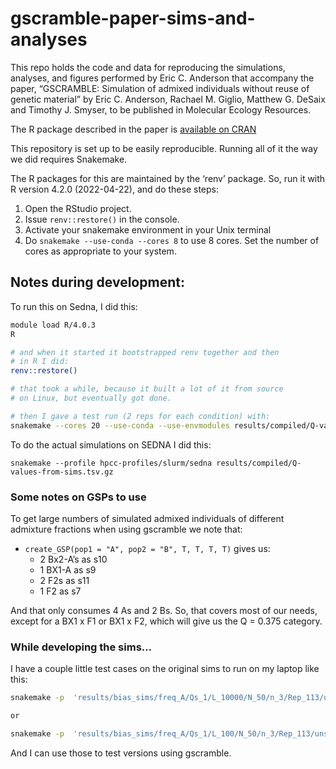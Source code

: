 gscramble-paper-sims-and-analyses
================

This repo holds the code and data for reproducing the simulations,
analyses, and figures performed by Eric C. Anderson that accompany the
paper, “GSCRAMBLE: Simulation of admixed individuals without reuse of
genetic material” by Eric C. Anderson, Rachael M. Giglio, Matthew G.
DeSaix and Timothy J. Smyser, to be published in Molecular Ecology
Resources.

The R package described in the paper is [available on
CRAN](https://CRAN.R-project.org/package=gscramble)

This repository is set up to be easily reproducible. Running all of it
the way we did requires Snakemake.

The R packages for this are maintained by the ‘renv’ package. So, run it
with R version 4.2.0 (2022-04-22), and do these steps:

1.  Open the RStudio project.
2.  Issue `renv::restore()` in the console.
3.  Activate your snakemake environment in your Unix terminal
4.  Do `snakemake --use-conda --cores 8` to use 8 cores. Set the number
    of cores as appropriate to your system.

## Notes during development:

To run this on Sedna, I did this:

``` sh
module load R/4.0.3
R

# and when it started it bootstrapped renv together and then
# in R I did:
renv::restore()

# that took a while, because it built a lot of it from source
# on Linux, but eventually got done.

# then I gave a test run (2 reps for each condition) with:
snakemake --cores 20 --use-conda --use-envmodules results/compiled/Q-values-from-sims.tsv.gz
```

To do the actual simulations on SEDNA I did this:

``` sj
snakemake --profile hpcc-profiles/slurm/sedna results/compiled/Q-values-from-sims.tsv.gz
```

### Some notes on GSPs to use

To get large numbers of simulated admixed individuals of different
admixture fractions when using gscramble we note that:

- `create_GSP(pop1 = "A", pop2 = "B", T, T, T, T)` gives us:
  - 2 Bx2-A’s as s10
  - 1 BX1-A as s9
  - 2 F2s as s11
  - 1 F2 as s7

And that only consumes 4 As and 2 Bs. So, that covers most of our needs,
except for a BX1 x F1 or BX1 x F2, which will give us the Q = 0.375
category.

### While developing the sims…

I have a couple little test cases on the original sims to run on my
laptop like this:

``` sh
snakemake -p  'results/bias_sims/freq_A/Qs_1/L_10000/N_50/n_3/Rep_113/unsupervised_Q.tsv' 'results/bias_sims/freq_A/Qs_1/L_10000/N_50/n_3/Rep_114/supervised_Q.tsv' --cores 8 --use-conda

or 

snakemake -p  'results/bias_sims/freq_A/Qs_1/L_100/N_50/n_3/Rep_113/unsupervised_Q.tsv' 'results/bias_sims/freq_A/Qs_1/L_100/N_50/n_3/Rep_114/supervised_Q.tsv' --cores 8 --use-conda
```

And I can use those to test versions using gscramble.
